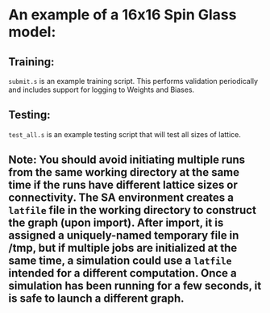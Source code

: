 # An example of a 16x16 Spin Glass model:

## Training:

`submit.s` is an example training script.  This performs validation periodically and includes support for logging to Weights and Biases. 


## Testing:
`test_all.s` is an example testing script that will test all sizes of lattice.





## Note: You should avoid initiating multiple runs from the same working directory at the same time if the runs have different lattice sizes or connectivity.  The SA environment creates a `latfile` file in the working directory to construct the graph (upon import). After import, it is assigned a uniquely-named temporary file in /tmp, but if multiple jobs are initialized at the same time, a simulation could use a `latfile` intended for a different computation.  Once a simulation has been running for a few seconds, it is safe to launch a different graph.




